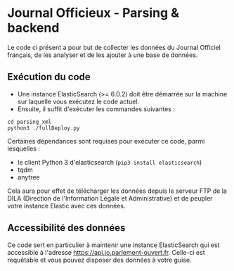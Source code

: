 # Journal Officieux - Parsing & backend

Le code ci présent a pour but de collecter les données du Journal Officiel
français, de les analyser et de les ajouter à une base de données.

## Exécution du code

* Une instance ElasticSearch (>= 6.0.2) doit être démarrée sur la machine sur laquelle
vous exécutez le code actuel.
* Ensuite, il suffit d'exécuter les commandes suivantes :
```
cd parsing_xml
python3 ./fullDeploy.py
```

Certaines dépendances sont requises pour exécuter ce code, parmi lesquelles :
* le client Python 3 d'elasticsearch (`pip3 install elasticsearch`)
* tqdm
* anytree

Cela aura pour effet de télécharger les données depuis le serveur FTP de la DILA
(Direction de l'Information Légale et Administrative) et de peupler votre
instance Elastic avec ces données.

## Accessibilité des données

Ce code sert en particulier à maintenir une instance ElasticSearch qui est
accessible à l'adresse https://api.jo.parlement-ouvert.fr.
Celle-ci est requêtable et vous pouvez disposer des données à votre guise.
